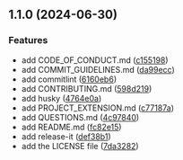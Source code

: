 

## 1.1.0 (2024-06-30)


### Features

* add CODE_OF_CONDUCT.md ([c155198](https://github.com/fireflysemantics/fs-github-flow-docs-starter/commit/c1551986fe4332aa6439b83ff6c040e7b348d8be))
* add COMMIT_GUIDELINES.md ([da99ecc](https://github.com/fireflysemantics/fs-github-flow-docs-starter/commit/da99ecc15983cc18063987103c7ca9a0a62e3ce1))
* add commitlint ([6160eb6](https://github.com/fireflysemantics/fs-github-flow-docs-starter/commit/6160eb61c3414f11efe072cbdbeab252e0c14039))
* add CONTRIBUTING.md ([598d219](https://github.com/fireflysemantics/fs-github-flow-docs-starter/commit/598d2198ad2b227ef0bb68a0861e14a6cea6dac1))
* add husky ([4764e0a](https://github.com/fireflysemantics/fs-github-flow-docs-starter/commit/4764e0a69e38f9a5071522789a218d3cb0fc1444))
* add PROJECT_EXTENSION.md ([c77187a](https://github.com/fireflysemantics/fs-github-flow-docs-starter/commit/c77187a1d0a3bda1c4ceff485cd7fe81ebd37d07))
* add QUESTIONS.md ([4c97840](https://github.com/fireflysemantics/fs-github-flow-docs-starter/commit/4c97840cb1e40d5ddac46b8b66fe9d5211fdbeeb))
* add README.md ([fc82e15](https://github.com/fireflysemantics/fs-github-flow-docs-starter/commit/fc82e1571429f6a745923ccade1a2688851971a8))
* add release-it ([def38b1](https://github.com/fireflysemantics/fs-github-flow-docs-starter/commit/def38b140a559662b4557d7d9bdb4ec016509917))
* add the LICENSE file ([7da3282](https://github.com/fireflysemantics/fs-github-flow-docs-starter/commit/7da32823f80b78d38fdb8a92008829252173452e))
